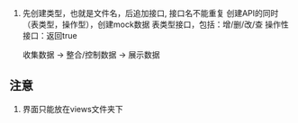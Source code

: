 1. 先创建类型，也就是文件名，后追加接口, 接口名不能重复
   创建API的同时（表类型，操作型），创建mock数据
   表类型接口，包括：增/删/改/查
   操作性接口：返回true


   收集数据 -> 整合/控制数据 -> 展示数据


## 注意
1. 界面只能放在views文件夹下
